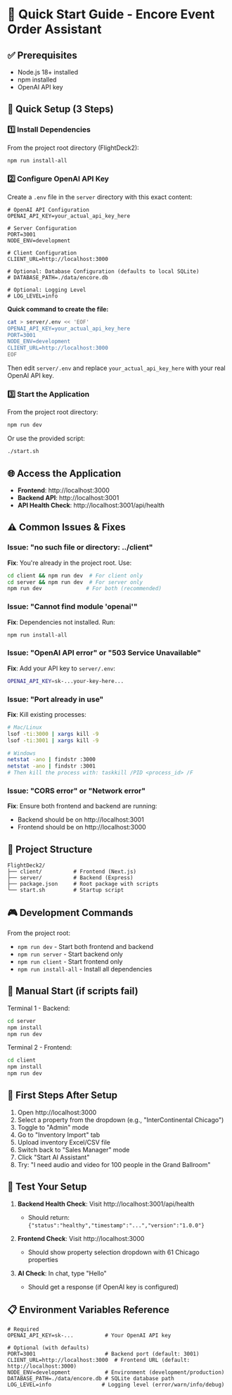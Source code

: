 # 🚀 Quick Start Guide - Encore Event Order Assistant

## ✅ Prerequisites
- Node.js 18+ installed
- npm installed
- OpenAI API key

## 🎯 Quick Setup (3 Steps)

### 1️⃣ Install Dependencies
From the project root directory (FlightDeck2):
```bash
npm run install-all
```

### 2️⃣ Configure OpenAI API Key
Create a `.env` file in the `server` directory with this exact content:
```env
# OpenAI API Configuration
OPENAI_API_KEY=your_actual_api_key_here

# Server Configuration
PORT=3001
NODE_ENV=development

# Client Configuration
CLIENT_URL=http://localhost:3000

# Optional: Database Configuration (defaults to local SQLite)
# DATABASE_PATH=./data/encore.db

# Optional: Logging Level
# LOG_LEVEL=info
```

**Quick command to create the file:**
```bash
cat > server/.env << 'EOF'
OPENAI_API_KEY=your_actual_api_key_here
PORT=3001
NODE_ENV=development
CLIENT_URL=http://localhost:3000
EOF
```

Then edit `server/.env` and replace `your_actual_api_key_here` with your real OpenAI API key.

### 3️⃣ Start the Application
From the project root directory:
```bash
npm run dev
```

Or use the provided script:
```bash
./start.sh
```

## 🌐 Access the Application
- **Frontend**: http://localhost:3000
- **Backend API**: http://localhost:3001
- **API Health Check**: http://localhost:3001/api/health

## ⚠️ Common Issues & Fixes

### Issue: "no such file or directory: ../client"
**Fix**: You're already in the project root. Use:
```bash
cd client && npm run dev  # For client only
cd server && npm run dev  # For server only
npm run dev              # For both (recommended)
```

### Issue: "Cannot find module 'openai'"
**Fix**: Dependencies not installed. Run:
```bash
npm run install-all
```

### Issue: "OpenAI API error" or "503 Service Unavailable"
**Fix**: Add your API key to `server/.env`:
```bash
OPENAI_API_KEY=sk-...your-key-here...
```

### Issue: "Port already in use"
**Fix**: Kill existing processes:
```bash
# Mac/Linux
lsof -ti:3000 | xargs kill -9
lsof -ti:3001 | xargs kill -9

# Windows
netstat -ano | findstr :3000
netstat -ano | findstr :3001
# Then kill the process with: taskkill /PID <process_id> /F
```

### Issue: "CORS error" or "Network error"
**Fix**: Ensure both frontend and backend are running:
- Backend should be on http://localhost:3001
- Frontend should be on http://localhost:3000

## 📁 Project Structure
```
FlightDeck2/
├── client/          # Frontend (Next.js)
├── server/          # Backend (Express)
├── package.json     # Root package with scripts
└── start.sh         # Startup script
```

## 🎮 Development Commands
From the project root:
- `npm run dev` - Start both frontend and backend
- `npm run server` - Start backend only
- `npm run client` - Start frontend only
- `npm run install-all` - Install all dependencies

## 🔧 Manual Start (if scripts fail)
Terminal 1 - Backend:
```bash
cd server
npm install
npm run dev
```

Terminal 2 - Frontend:
```bash
cd client
npm install
npm run dev
```

## 📝 First Steps After Setup
1. Open http://localhost:3000
2. Select a property from the dropdown (e.g., "InterContinental Chicago")
3. Toggle to "Admin" mode
4. Go to "Inventory Import" tab
5. Upload inventory Excel/CSV file
6. Switch back to "Sales Manager" mode
7. Click "Start AI Assistant"
8. Try: "I need audio and video for 100 people in the Grand Ballroom"

## 🧪 Test Your Setup
1. **Backend Health Check**: Visit http://localhost:3001/api/health
   - Should return: `{"status":"healthy","timestamp":"...","version":"1.0.0"}`

2. **Frontend Check**: Visit http://localhost:3000
   - Should show property selection dropdown with 61 Chicago properties

3. **AI Check**: In chat, type "Hello"
   - Should get a response (if OpenAI key is configured)

## 📋 Environment Variables Reference
```env
# Required
OPENAI_API_KEY=sk-...          # Your OpenAI API key

# Optional (with defaults)
PORT=3001                      # Backend port (default: 3001)
CLIENT_URL=http://localhost:3000  # Frontend URL (default: http://localhost:3000)
NODE_ENV=development           # Environment (development/production)
DATABASE_PATH=./data/encore.db # SQLite database path
LOG_LEVEL=info                # Logging level (error/warn/info/debug)
``` 